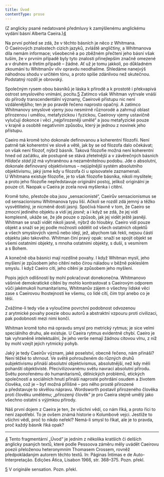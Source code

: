```yaml
---
title: Úvod
contentType: prose
---
```


(Z anglicky psané nedatované předmluvy k zamýšlenému anglickému vydání básní Alberta Caeira.)[4](./resources/undefined)

Na první pohled se zdá, že v těchto básních je něco z Whitmana. O Caeirových znalostech cizích jazyků, zvláště angličtiny, a Whitmanova díla nemám informace; všeobecně a po zběžném přečtení jeho básní však tuším, že v prvním případě byly tyto znalosti přinejlepším značně omezené a v druhém a třetím případě – žádné. Ať už je tomu jakkoli, po důkladném zkoumání tu Whitmanův vliv opravdu neodhalíme. Shledáme nanejvýš náhodnou shodu v určitém tónu, a proto spíše zdánlivou než skutečnou. Podstatný rozdíl je obrovský.

Společným rysem obou básníků je láska k přírodě a k prostotě i překvapivá ostrost smyslového vnímání, pocitu.[5](./resources/undefined) Zatímco však Whitman vytrvale vnáší do přírody transcendentální významy, Caeirově přístupu nic není vzdálenějšího; ten je po pravdě řečeno naprosto opačný. A zatímco Whitmanovy smyslové vjemy jsou nesmírně různorodé a zahrnují oblast přirozenou i umělou, metafyzickou i fyzickou, Caeirovy vjemy ustavičně vylučují dokonce i věci „nejpřirozeněji umělé“ a jsou metafyzické pouze v krajně a osobitě negativním způsobu, který je jednou z novinek jeho přístupu.

Caeiro má kromě toho dokonale definovanou a koherentní filozofii. Není patrně tak koherentní ve slově a větě, jak by se od filozofa dalo očekávat; on však není filozof, nýbrž básník. Taková filozofie možná není koherentní hned od začátku, ale postupně se stává zřetelnější a v závěrečných básních _Hlídače stád_ již má vyhraněnou a nezaměnitelnou podobu. Jde o absolutní, dokonale definovaný objektivismus – nejúplnější systém absolutního objektivismu, jaký jsme kdy u filozofa či u spisovatele zaznamenali. U Whitmana existuje filozofie, je to však filozofie básníka, nikoli myslitele; a proto jeho filozofie nepředstavuje originální postoj, jelikož originální je pouze cit. Naopak u Caeira je zcela nová myšlenka i cítění.

Kromě toho, přestože oba jsou „sensacionisté“, Caeirův sensacionismus se od sensacionismu Whitmanova typu liší. Ačkoli se rozdíl zdá jemný a těžko vysvětlitelný, je nicméně dosti jasný. Spočívá hlavně v tom, že Caeiro se zmocní jediného objektu a vidí jej _jasně_; a i když se zdá, že jej vidí komplexně, ukáže se, že jde pouze o způsob, jak jej vidět ještě jasněji. Whitman se snaží vidět nikoli jasně, nýbrž do hloubky. Caeiro vidí pouze objekt a snaží se jej podle možnosti oddělit od všech ostatních objektů a všech smyslových vjemů nebo idejí, jež, abychom tak řekli, nejsou částí objektu jako takového. Whitman činí pravý opak: snaží se spojit objekt se všemi ostatními objekty, s mnoha ostatními objekty, s duší, s vesmírem a s Bohem.

A konečně oba básníci mají rozdílné povahy. I když Whitman myslí, jeho myšlení je způsobem jeho cítění nebo čirou náladou v běžně pokleslém smyslu. I když Caeiro cítí, jeho cítění je způsobem jeho myšlení.

Popis jejich odlišností by mohl pokračovat donekonečna. Whit­manovo vášnivé demokratické cítění by mohlo kontrastovat s Caei­rovým odporem vůči jakémukoli humanitarismu, Whitmanův zájem o všechny lidské věci zase s Caeirovou lhostejností ke všemu, co lidé cítí, čím trpí anebo co je těší.

Zvážíme-li tedy vše a vyloučíme povrchní podobnost odvozenou z arytmické povahy poezie obou autorů a abstraktní vzpouru proti civilizaci, pak podobnosti mezi nimi končí.

Whitman kromě toho má opravdu smysl pro metrický rytmus; je sice velmi speciálního druhu, ale existuje. U Caeira rytmus evidentně chybí. Caeiro je tak vyhraněně intelektuální, že jeho verše nemají žádnou citovou vlnu, z níž by mohl vzejít jejich rytmický pohyb.

Jaký je tedy Caeirův význam, jaké poselství, obecně řečeno, nám přináší? Není těžké to shrnout. Ve světě pohrouženém do různých druhů subjektivismu přináší absolutní objektivismus, absolutnější, než kdy měli pohanští objektivisté. Přecivilizovanému světu navrací absolutní přírodu. Světu ponořenému do humanitarismů, dělnických problémů, etických společností a sociálních hnutí přináší naprosté pohrdání osudem a životem člověka, což je – byť možná přílišné – pro něho prostě přirozené a představuje to skvělou nápravu. Wordsworth postavil přirozeného člověka proti člověku umělému; „přirozený člověk“ je pro Caeira stejně umělý jako všechno ostatní s výjimkou přírody.

Náš první dojem z Caeira je ten, že všichni vědí, co nám říká, a proto říci to není zapotřebí. To je ovšem známá historie o Kolumbově vejci. Jestliže to všichni vědí, proč to nikdo neřekl? Nemá-li smysl to říkat, ale je to pravda, proč každý básník říká opak?

* * *

[4](./resources/undefined) Tento fragmentární „Úvod“ je jedním z několika kratších či delších anglicky psaných textů, které podle Pessoova záměru měly uvádět Caeirovu poezii přeloženou heteronymním Thomasem Crossem, rovněž předpokládaným autorem těchto textů. In: Páginas Íntimas e de Auto-Interpretação. Edições Ática, Lisabon 1966, str. 368–375. Pozn. překl.

[5](./resources/undefined) V originále sensation. Pozn. překl.
